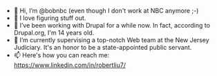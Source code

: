 - 👋 Hi, I’m @bobnbc (even though I don't work at NBC anymore ;-)
- 👀 I love figuring stuff out.
- 🌱 I’ve been working with Drupal for a while now. In fact, according to Drupal.org, I'm 14 years old.
- 💞️ I’m currently supervising a top-notch Web team at the New Jersey Judiciary. It's an honor to be a state-appointed public servant.
- 📫 Here's how you can reach me:
https://www.linkedin.com/in/robertliu7/
<!---
bobnbc/bobnbc is a ✨ special ✨ repository because its `README.md` (this file) appears on your GitHub profile.
You can click the Preview link to take a look at your changes.
--->

